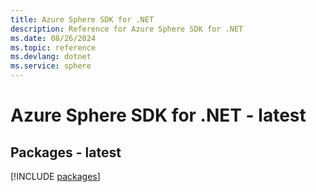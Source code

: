 ```yaml
---
title: Azure Sphere SDK for .NET
description: Reference for Azure Sphere SDK for .NET
ms.date: 08/26/2024
ms.topic: reference
ms.devlang: dotnet
ms.service: sphere
---
```

# Azure Sphere SDK for .NET - latest
## Packages - latest
[!INCLUDE [packages](sphere-index.md)]